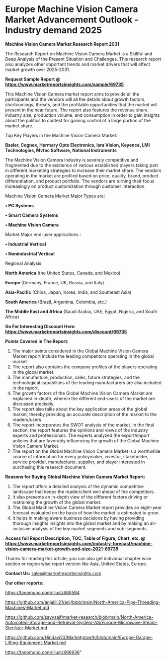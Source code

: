 # Europe Machine Vision Camera Market Advancement Outlook - Industry demand 2025

<strong>Machine Vision Camera Market Research Report 2031</strong>

The Research Report on Machine Vision Camera Market is a Skillful and Deep Analysis of the Present Situation and Challenges. This research report also analyzes other important trends and market drivers that will affect market growth over 2025-2031.

<strong>Request Sample Report @ <a href=https://www.marketreportsinsights.com/sample/69735>https://www.marketreportsinsights.com/sample/69735</a></strong>

This Machine Vision Camera market report aims to provide all the participants and the vendors will all the details about growth factors, shortcomings, threats, and the profitable opportunities that the market will present in the near future. The report also features the revenue share, industry size, production volume, and consumption in order to gain insights about the politics to contest for gaining control of a large portion of the market share.

Top Key Players in the Machine Vision Camera Market:

<strong>Basler, Cognex, Hermary Opto Electronics, Isra Vision, Keyence, LMI Technologies, Mvtec Software, National Instruments</strong>

The Machine Vision Camera Industry is severely competitive and fragmented due to the existence of various established players taking part in different marketing strategies to increase their market share. The vendors operating in the market are profiled based on price, quality, brand, product differentiation, and product portfolio. The vendors are turning their focus increasingly on product customization through customer interaction.

Machine Vision Camera Market Major Types are:

<strong>• PC Systems

• Smart Camera Systems

• Machine Vision Camera</strong>

Market Major end-user applications :

<strong>• Industrial Vertical

• Nonindustrial Vertical</strong>

Regional Analysis

</u><strong><b>North America</b></strong> (the United States, Canada, and Mexico)

<strong><b>Europe </b></strong>(Germany, France, UK, Russia, and Italy)

<strong><b>Asia-Pacific</b></strong> (China, Japan, Korea, India, and Southeast Asia)

<strong><b>South America</b></strong> (Brazil, Argentina, Colombia, etc.)

<strong><b>The Middle East and Africa</b></strong> (Saudi Arabia, UAE, Egypt, Nigeria, and South Africa)

<strong>Go For Interesting Discount Here: <a href=https://www.marketreportsinsights.com/discount/69735>https://www.marketreportsinsights.com/discount/69735</a></strong>

<strong>Points Covered in The Report:</strong>
<ol>
  <li>The major points considered in the Global Machine Vision Camera Market report include the leading competitors operating in the global market.</li>
  <li>The report also contains the company profiles of the players operating in the global market.</li>
  <li>The manufacture, production, sales, future strategies, and the technological capabilities of the leading manufacturers are also included in the report.</li>
  <li>The growth factors of the Global Machine Vision Camera Market are explained in-depth, wherein the different end-users of the market are discussed precisely.</li>
  <li>The report also talks about the key application areas of the global market, thereby providing an accurate description of the market to the readers/users.</li>
  <li>The report incorporates the SWOT analysis of the market. In the final section, the report features the opinions and views of the industry experts and professionals. The experts analyzed the export/import policies that are favorably influencing the growth of the Global Machine Vision Camera Market.</li>
  <li>The report on the Global Machine Vision Camera Market is a worthwhile source of information for every policymaker, investor, stakeholder, service provider, manufacturer, supplier, and player interested in purchasing this research document.</li>
</ol>
<strong>Reasons for Buying Global Machine Vision Camera Market Report:</strong>

<ol>
  <li>The report offers a detailed analysis of the dynamic competitive landscape that keeps the reader/client well ahead of the competitors.</li>
  <li>It also presents an in-depth view of the different factors driving or restraining the growth of the global market.</li>
  <li>The Global Machine Vision Camera Market report provides an eight-year forecast evaluated on the basis of how the market is estimated to grow.</li>
  <li>It helps in making aware business decisions by having providing thorough insights insights into the global market and by making an all-inclusive analysis of the key market segments and sub-segments.</li>
</ol>
<strong>Access full Report Description, TOC, Table of Figure, Chart, etc. @ <a href=https://www.marketreportsinsights.com/industry-forecast/machine-vision-camera-market-growth-and-size-2021-69735>https://www.marketreportsinsights.com/industry-forecast/machine-vision-camera-market-growth-and-size-2021-69735</a></strong>


Thanks for reading this article; you can also get individual chapter wise section or region wise report version like Asia, United States, Europe.

<strong>Contact Us:</strong>
sales@marketreportsinsights.com

<strong>Our other reports:</strong>

<a href=https://tanomuno.com/illust/465594>https://tanomuno.com/illust/465594</a>

<a href=https://github.com/anjaliiii21/anj/blob/main/North-America-Pipe-Threading-Machines-Market.md>https://github.com/anjaliiii21/anj/blob/main/North-America-Pipe-Threading-Machines-Market.md</a>

<a href=https://github.com/sayysaif/market-research/blob/main/North-America-Automated-Storage-and-Retrieval-System-AS/Europe-Microwave-Steam-Sterilizer-Market.md>https://github.com/sayysaif/market-research/blob/main/North-America-Automated-Storage-and-Retrieval-System-AS/Europe-Microwave-Steam-Sterilizer-Market.md</a>

<a href=https://github.com/Hindavi23/Marketgrowth/blob/main/Europe-Garage-Lifting-Equipment-Market.md>https://github.com/Hindavi23/Marketgrowth/blob/main/Europe-Garage-Lifting-Equipment-Market.md</a>

<a href=https://tanomuno.com/illust/466936>https://tanomuno.com/illust/466936</a>"
